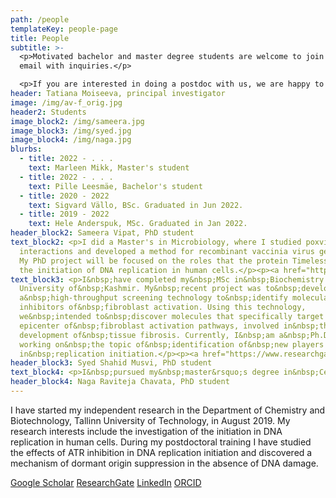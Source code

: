 ```yaml
---
path: /people
templateKey: people-page
title: People
subtitle: >-
  <p>Motivated bachelor and master degree students are welcome to join! Please
  email with inquiries.</p> 

  <p>If you are interested in doing a postdoc with us, we are happy to help you apply for a MSCA postdoctoral fellowship, please email with inquiries! </p>
header: Tatiana Moiseeva, principal investigator
image: /img/av-f_orig.jpg
header2: Students
image_block2: /img/sameera.jpg
image_block3: /img/syed.jpg
image_block4: /img/naga.jpg
blurbs:
  - title: 2022 - . . .
    text: Marleen Mikk, Master's student
  - title: 2022 - . . .
    text: Pille Leesmäe, Bachelor's student
  - title: 2020 - 2022
    text: Sigvard Vällo, BSc. Graduated in Jun 2022.
  - title: 2019 - 2022
    text: Hele Anderspuk, MSc. Graduated in Jan 2022.
header_block2: Sameera Vipat, PhD student
text_block2: <p>I did a Master's in Microbiology, where I studied poxvirus-host
  interactions and developed a method for recombinant vaccinia virus generation.
  My PhD project will be focused on the roles that the protein Timeless plays in
  the initiation of DNA replication in human cells.</p><p><a href="https://www.researchgate.net/profile/Sameera-Vipat-2" target="_blank" rel="noopener noreferrer">ResearchGate</a>&nbsp;<a href="mailto:sameera.vipat@gmail.com" target="_blank" rel="noopener noreferrer">Email</a>&nbsp;<a href="https://scholar.google.com/citations?user=FQPR7oMAAAAJ&hl=en&oi=ao" target="_blank" rel="noopener noreferrer">​Google Scholar</a></p>
text_block3: <p>I&nbsp;have completed my&nbsp;MSc in&nbsp;Biochemistry from the
  University of&nbsp;Kashmir. My&nbsp;recent project was to&nbsp;develop
  a&nbsp;high-throughput screening technology to&nbsp;identify molecular
  inhibitors of&nbsp;fibroblast activation. Using this technology,
  we&nbsp;intended to&nbsp;discover molecules that specifically target the
  epicenter of&nbsp;fibroblast activation pathways, involved in&nbsp;the
  development of&nbsp;tissue fibrosis. Currently, I&nbsp;am a&nbsp;Ph.D. student
  working on&nbsp;the topic of&nbsp;identification of&nbsp;new players
  in&nbsp;replication initiation.</p><p><a href="https://www.researchgate.net/profile/Syed-Musvi" target="_blank" rel="noopener noreferrer">ResearchGate</a>&nbsp;<a href="https://www.linkedin.com/in/syed-shahid-musvi-a38822a5/" target="_blank" rel="noopener noreferrer">LinkedIn</a>&nbsp;<a href="https://scholar.google.com/citations?user=yGFRF-UAAAAJ&hl=en&oi=ao" target="_blank" rel="noopener noreferrer">​Google Scholar</a></p>
header_block3: Syed Shahid Musvi, PhD student
text_block4: <p>I&nbsp;pursued my&nbsp;master&rsquo;s degree in&nbsp;Cellular and Molecular Oncology with a&nbsp;thesis on&nbsp;the role of&nbsp;miRNA in&nbsp;oral carcinogenesis. My&nbsp;most recent studies focused on&nbsp;delineating the role of&nbsp;a&nbsp;microcephaly linked gene in&nbsp;cancer. Understanding this could aid in&nbsp;identifying new germline associated cancer biomarkers, and the development of&nbsp;new drugs that target cancer cell division. In&nbsp;my&nbsp;current lab, I&nbsp;work on&nbsp;the cancer-associated variants of&nbsp;various replication proteins.</p><p><a href="https://www.researchgate.net/profile/Raviteja-Chavata" target="_blank" rel="noopener noreferrer">ResearchGate</a>&nbsp;<a href="https://in.linkedin.com/in/ravitejachavata" target="_blank" rel="noopener noreferrer">LinkedIn</a>&nbsp;<a href="https://orcid.org/0000-0002-9679-0785" target="_blank" rel="noopener noreferrer">ORCID</a></p>
header_block4: Naga Raviteja Chavata, PhD student
---
```


​I have started my independent research in the Department of Chemistry and Biotechnology, Tallinn University of Technology, in August 2019. My research interests include the investigation of the initiation in DNA replication in human cells. During my postdoctoral training I have studied the effects of ATR inhibition in DNA replication initiation and discovered a mechanism of dormant origin suppression in the absence of DNA damage.

[​Google Scholar](https://scholar.google.com/citations?user=NtQe0-MAAAAJ&hl=en) [ResearchGate](https://www.researchgate.net/profile/Tatiana_Moiseeva) [LinkedIn](https://ee.linkedin.com/in/tatiana-moiseeva-382b4b54) [ORCID](https://orcid.org/0000-0002-1181-9519)
